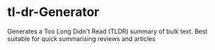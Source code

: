 # tl-dr-Generator
Generates a Too Long Didn't Read (TLDR) summary of bulk text. Best suitable for quick summarising reviews and articles
